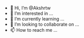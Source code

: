 - 👋 Hi, I’m @Akshrtw
- 👀 I’m interested in ...
- 🌱 I’m currently learning ...
- 💞️ I’m looking to collaborate on ...
- 📫 How to reach me ...

<!---
Akshrtw/Akshrtw is a ✨ special ✨ repository because its `README.md` (this file) appears on your GitHub profile.
You can click the Preview link to take a look at your changes.
--->
